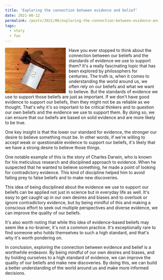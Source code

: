 ```yaml
---
title: 'Exploring the connection between evidence and belief'
date: 2021-06-12
permalink: /posts/2021/06/exploring-the-connection-between-evidence-and-belief/
tags:
  - story
  - fun
---
```


<img width="200" alt="hammer" src="/images/posts/exploring-the-connection-between-evidence-and-belief.webp" style="float: left; margin-right: 10px;" /> Have you ever stopped to think about the connection between our beliefs and the standards of evidence we use to support them? It's a really fascinating topic that has been explored by philosophers for centuries. The truth is, when it comes to understanding the world around us, we often rely on our beliefs and what we want to believe. But the standards of evidence we use to support those beliefs are just as important. If we don't have good evidence to support our beliefs, then they might not be as reliable as we thought. That's why it's so important to be critical thinkers and to question our own beliefs and the evidence we use to support them. By doing so, we can ensure that our beliefs are based on solid evidence and are more likely to be true.

One key insight is that the lower our standard for evidence, the stronger our desire to believe something must be. In other words, if we're willing to accept weak or questionable evidence to support our beliefs, it's likely that we have a strong desire to believe those things.

One notable example of this is the story of Charles Darwin, who is known for his meticulous research and disciplined approach to evidence. When he suspected that he wanted to believe something, he made a point of looking for contradictory evidence. This kind of discipline helped him to avoid falling prey to false beliefs and to make new discoveries.

This idea of being disciplined about the evidence we use to support our beliefs can be applied not just in science but in everyday life as well. It's easy to get caught up in our own desires and biases and to overlook or ignore contradictory evidence, but by being mindful of this and making a conscious effort to seek out multiple perspectives and diverse evidence, we can improve the quality of our beliefs.

It's also worth noting that while this idea of evidence-based beliefs may seem like a no-brainer, it's not a common practice. It's exceptionally rare to find someone who holds themselves to such a high standard, and that's why it's worth pondering on.

In conclusion, exploring the connection between evidence and belief is a worthwhile endeavor. By being mindful of our own desires and biases, and by holding ourselves to a high standard of evidence, we can improve the quality of our beliefs and make new discoveries. By doing this, we can build a better understanding of the world around us and make more informed decisions.
